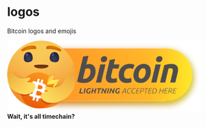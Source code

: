 # logos
 Bitcoin logos and emojis 

<img src="https://raw.githubusercontent.com/bitpaint/logos/master/img/var1.png" width="450" height="auto"> <br>  <b>Wait, it's all timechain?<b> 